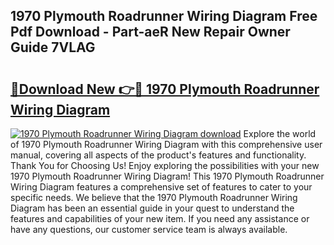 ## 1970 Plymouth Roadrunner Wiring Diagram Free Pdf Download - Part-aeR New Repair Owner Guide 7VLAG

# <h2><a href="http://dft6m2.blite.top/?on=1970+Plymouth+Roadrunner+Wiring+Diagram">🔗Download New 👉🔴 1970 Plymouth Roadrunner Wiring Diagram</a></h2>

[![1970 Plymouth Roadrunner Wiring Diagram download](https://i.imgur.com/lujVjoI.png)](http://dft6m2.blite.top/?on=1970+Plymouth+Roadrunner+Wiring+Diagram)
Explore the world of 1970 Plymouth Roadrunner Wiring Diagram with this comprehensive user manual, covering all aspects of the product's features and functionality. Thank You for Choosing Us! Enjoy exploring the possibilities with your new 1970 Plymouth Roadrunner Wiring Diagram! This 1970 Plymouth Roadrunner Wiring Diagram features a comprehensive set of features to cater to your specific needs. We believe that the 1970 Plymouth Roadrunner Wiring Diagram has been an essential guide in your quest to understand the features and capabilities of your new item. If you need any assistance or have any questions, our customer service team is always available.
